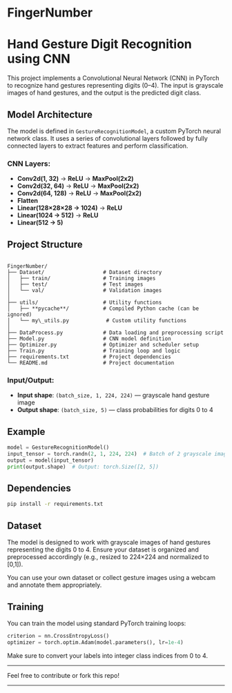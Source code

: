 # FingerNumber
# Hand Gesture Digit Recognition using CNN

This project implements a Convolutional Neural Network (CNN) in PyTorch to recognize hand gestures representing digits (0–4). The input is grayscale images of hand gestures, and the output is the predicted digit class.

## Model Architecture

The model is defined in `GestureRecognitionModel`, a custom PyTorch neural network class. It uses a series of convolutional layers followed by fully connected layers to extract features and perform classification.

### CNN Layers:

- **Conv2d(1, 32)** → **ReLU** → **MaxPool(2x2)**
- **Conv2d(32, 64)** → **ReLU** → **MaxPool(2x2)**
- **Conv2d(64, 128)** → **ReLU** → **MaxPool(2x2)**
- **Flatten**
- **Linear(128×28×28 → 1024)** → **ReLU**
- **Linear(1024 → 512)** → **ReLU**
- **Linear(512 → 5)**

## Project Structure

```

FingerNumber/
├── Dataset/                   # Dataset directory
│   ├── train/                 # Training images
│   ├── test/                  # Test images
│   └── val/                   # Validation images
│
├── utils/                     # Utility functions
│   ├── **pycache**/           # Compiled Python cache (can be ignored)
│   └── my\_utils.py            # Custom utility functions
│
├── DataProcess.py             # Data loading and preprocessing script
├── Model.py                   # CNN model definition
├── Optimizer.py               # Optimizer and scheduler setup
├── Train.py                   # Training loop and logic
├── requirements.txt           # Project dependencies
└── README.md                  # Project documentation

```

### Input/Output:

- **Input shape**: `(batch_size, 1, 224, 224)` — grayscale hand gesture image
- **Output shape**: `(batch_size, 5)` — class probabilities for digits 0 to 4

## Example

```python
model = GestureRecognitionModel()
input_tensor = torch.randn(2, 1, 224, 224)  # Batch of 2 grayscale images
output = model(input_tensor)
print(output.shape)  # Output: torch.Size([2, 5])
````

## Dependencies
```bash
pip install -r requirements.txt
```


## Dataset

The model is designed to work with grayscale images of hand gestures representing the digits 0 to 4. Ensure your dataset is organized and preprocessed accordingly (e.g., resized to 224×224 and normalized to \[0,1]).

You can use your own dataset or collect gesture images using a webcam and annotate them appropriately.

## Training 

You can train the model using standard PyTorch training loops:

```python
criterion = nn.CrossEntropyLoss()
optimizer = torch.optim.Adam(model.parameters(), lr=1e-4)
```

Make sure to convert your labels into integer class indices from 0 to 4.

---

Feel free to contribute or fork this repo!

---
